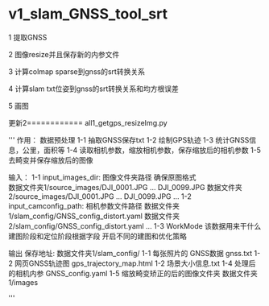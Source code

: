 # v1_slam_GNSS_tool_srt

1 提取GNSS  

2 图像resize并且保存新的内参文件  

3 计算colmap sparse到gnss的srt转换关系  

4 计算slam txt位姿到gnss的srt转换关系和均方根误差  

5 画图  


更新2============
all1_getgps_resizeImg.py

'''
作用： 数据预处理
1-1 抽取GNSS保存txt
1-2 绘制GPS轨迹
1-3 统计GNSS信息，公里，面积等
1-4 读取相机参数，缩放相机参数，保存缩放后的相机参数
1-5 去畸变并保存缩放后的图像

输入：
1-1 input_images_dir: 图像文件夹路径
确保原图格式   
数据文件夹1/source_images/DJI_0001.JPG ... DJI_0099.JPG
数据文件夹2/source_images/DJI_0001.JPG ... DJI_0099.JPG
...
1-2 input_camconfig_path: 相机参数文件路径
数据文件夹1/slam_config/GNSS_config_distort.yaml
数据文件夹2/slam_config/GNSS_config_distort.yaml
...
1-3 WorkMode  该数据用来干什么
建图阶段和定位阶段根据字段  开启不同的建图和优化策略

输出
保存地址: 数据文件夹1/slam_config/
1-1 每张照片的 GNSS数据  gnss.txt
1-2 网页GNSS轨迹图 gps_trajectory_map.html
1-2 场景大小信息.txt
1-4 处理后的相机内参 GNSS_config.yaml
1-5 缩放畸变矫正的后的图像文件夹  数据文件夹1/images

'''
